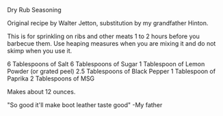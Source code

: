 Dry Rub Seasoning

Original recipe by Walter Jetton, substitution by my grandfather Hinton.

This is for sprinkling on ribs and other meats 1 to 2 hours before you barbecue them. 
Use heaping measures when you are mixing it and do not skimp when you use it.

6 Tablespoons of Salt
6 Tablespoons of Sugar
1 Tablespoon of Lemon Powder (or grated peel)
2.5 Tablespoons of Black Pepper
1 Tablespoon of Paprika
2 Tablespoons of MSG

Makes about 12 ounces.

"So good it'll make boot leather taste good" -My father
